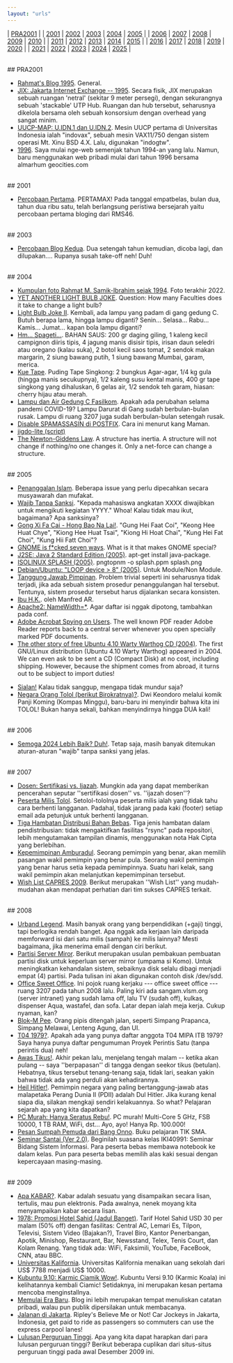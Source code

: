 ```yaml
---
layout: "urls"
---
```


| [PRA2001](rms.md#pra2001) |
| [2001](rms.md#2001)  | [2002](rms.md#2002)  | [2003](rms.md#2003)  | [2004](rms.md#2004)  | [2005](rms.md#2005)  |
| [2006](rms.md#2006)  | [2007](rms.md#2007)  | [2008](rms.md#2008)  | [2009](rms.md#2009)  | [2010](rms1.md#2010) |
| [2011](rms1.md#2011) | [2012](rms1.md#2012) | [2013](rms1.md#2013) | [2014](rms1.md#2014) | [2015](rms1.md#2015) |
| [2016](rms1.md#2016) | [2017](rms1.md#2017) | [2018](rms1.md#2018) | [2019](rms1.md#2019) | [2020](rms2.md#2020) |
| [2021](rms2.md#2021) | [2022](rms2.md#2022) | [2023](rms2.md#2023) | [2024](rms2.md#2024) | [2025](rms2.md#2025) |

<br>
## PRA2001

* [Rahmat's Blog 1995](https://rahmatm.samik-ibrahim.vlsm.org/1995/01/rahmats-blog-1995.html).
  General.
* [JIX: Jakarta Internet Exchange -- 1995](https://rahmatm.samik-ibrahim.vlsm.org/1995/04/jix-jakarta-internet-exchange-1995.html).
  Secara fisik, JIX merupakan sebuah ruangan 'netral' (sekitar 9 meter persegi), 
  dengan sekurangnya sebuah 'stackable' UTP Hub. 
  Ruangan dan hub tersebut, seharusnya dikelola bersama oleh sebuah konsorsium dengan overhead yang sangat minim. 
* [UUCP-MAP: U.IDN.1 dan U.IDN.2](https://rahmatm.samik-ibrahim.vlsm.org/1995/08/uucp-map-uidn1-dan-uidn2.html).
  Mesin UUCP pertama di Universitas Indonesia ialah "indovax", sebuah mesin VAX11/750 dengan sistem operasi 
  Mt. Xinu BSD 4.X. Lalu, digunakan "indogtw". 
* [1996](https://rahmatm.samik-ibrahim.vlsm.org/1996/01/1996.html).
  Saya mulai nge-web semenjak tahun 1994-an yang lalu. 
  Namun, baru menggunakan web pribadi mulai dari tahun 1996 bersama almarhum geocities.com

<br>
## 2001

* [Percobaan Pertama](https://rahmatm.samik-ibrahim.vlsm.org/2001/02/percobaan-pertama.html).
  PERTAMAX! Pada tanggal empatbelas, bulan dua, tahun dua ribu satu, 
  telah berlangsung peristiwa bersejarah yaitu percobaan pertama bloging dari RMS46.

<br>
## 2003

* [Percobaan Blog Kedua](https://rahmatm.samik-ibrahim.vlsm.org/2003/09/percobaan-kedua.html).
  Dua setengah tahun kemudian, dicoba lagi, dan dilupakan.... Rupanya susah take-off neh! Duh!

<br>
## 2004

* [Kumpulan foto Rahmat M. Samik-Ibrahim sejak 1994](https://rahmatm.samik-ibrahim.vlsm.org/2004/11/gambarku.html).
  Foto terakhir 2022.
* [YET ANOTHER LIGHT BULB JOKE](https://rahmatm.samik-ibrahim.vlsm.org/2004/11/yet-another-light-bulb-joke.html).
  Question: How many Faculties does it take to change a light bulb?
* [Light Bulb Joke II](https://rahmatm.samik-ibrahim.vlsm.org/2004/11/light-bulb-joke-ii.html).
  Kembali, ada lampu yang padam di gang gedung C.
  Butuh berapa lama, hingga lampu diganti?
  Senin... Selasa... Rabu... Kamis... Jumat...  kapan bola lampu diganti?
* [Hm... Spageti...](https://rahmatm.samik-ibrahim.vlsm.org/2004/11/hm-spageti.html).
  BAHAN SAUS: 200 gr daging giling, 1 kaleng kecil campignon diiris tipis, 4 jagung manis disisir tipis,
  irisan daun seledri atau oregano (kalau suka), 2 botol kecil saos tomat, 2 sendok makan margarin,
  2 siung bawang putih, 1 siung bawang Mumbai, garam, merica.
* [Kue Tape](https://rahmatm.samik-ibrahim.vlsm.org/2004/11/kue-tape.html).
  Puding Tape Singkong: 2 bungkus Agar-agar, 1/4 kg gula (hingga manis secukupnya), 1/2 kaleng susu kental manis,
  400 gr tape singkong yang dihaluskan, 6 gelas air, 1/2 sendok teh garam, hiasan: cherry hijau atau merah.
* [Lampu dan Air Gedung C Fasilkom](https://rahmatm.samik-ibrahim.vlsm.org/2004/11/lampu-dan-air.html).
  Apakah ada perubahan selama pandemi COVID-19?
  Lampu Darurat di Gang sudah berbulan-bulan rusak.
  Lampu di ruang 3207 juga sudah berbulan-bulan setengah rusak.
* [Disable SPAMASSASIN di POSTFIX](https://rahmatm.samik-ibrahim.vlsm.org/2004/11/disable-spamassasin-di-postfix.html).
  Cara ini menurut kang Maman.
* [jigdo-lite (script)](https://rahmatm.samik-ibrahim.vlsm.org/2004/12/jigdo-lite.html)
* [The Newton-Giddens Law](https://rahmatm.samik-ibrahim.vlsm.org/2004/12/newton-giddens-law.html).
  A structure has inertia. A structure will not change if nothing/no one changes it.
  Only a net-force can change a structure.

<br>
## 2005

* [Penanggalan Islam](https://rahmatm.samik-ibrahim.vlsm.org/2005/01/penanggalan-islam.html).
  Beberapa issue yang perlu dipecahkan secara musyawarah dan mufakat.
* [Wajib Tanpa Sanksi](https://rahmatm.samik-ibrahim.vlsm.org/2005/02/wajib-tanpa-sanksi.html).
  "Kepada mahasiswa angkatan XXXX diwajibkan untuk mengikuti kegiatan YYYY."
  Whoa! Kalau tidak mau ikut, bagaimana? Apa sanksinya?
* [Gong Xi Fa Cai - Hong Bao Na Lai!](https://rahmatm.samik-ibrahim.vlsm.org/2005/02/gong-xi-fa-cai-hong-bao-na-lai.html).
  "Gung Hei Faat Coi", "Keong Hee Huat Chye", "Kiong Hee Huat Tsai", "Kiong Hi Hoat Chai", "Kung Hei Fat Choi", 
  "Kung Hii Fatt Choi"?
* [GNOME is f*cked seven ways](https://rahmatm.samik-ibrahim.vlsm.org/2005/02/gnome-is-fcked-seven-ways.html).
  What is it that makes GNOME special?
* [J2SE: Java 2 Standard Edition (2005)](https://rahmatm.samik-ibrahim.vlsm.org/2005/03/j2se-java-2-standard-edition.html).
  apt-get install java-package.
* [ISOLINUX SPLASH (2005)](https://rahmatm.samik-ibrahim.vlsm.org/2005/03/isolinux-splash.html).
  pngtopnm -o splash.ppm splash.png
* [Debian/Ubuntu: "LOOP device > 8" (2005)](https://rahmatm.samik-ibrahim.vlsm.org/2005/03/debianubuntu-device-8.html).
  Untuk Module/Non Module.
* [Tanggung Jawab Pimpinan](https://rahmatm.samik-ibrahim.vlsm.org/2005/03/tanggung-jawab-pimpinan.html).
  Problem trivial seperti ini seharusnya tidak terjadi, jika ada sebuah sistem prosedur penanggulangan hal tersebut.
  Tentunya, sistem prosedur tersebut harus dijalankan secara konsisten.
* [Ibu H.K.](https://rahmatm.samik-ibrahim.vlsm.org/2005/03/ibu-hk.html).
  oleh Manfred AR.
* [Apache2: NameWidth=*](https://rahmatm.samik-ibrahim.vlsm.org/2005/03/apache2-namewidth.html).
  Agar daftar isi nggak dipotong, tambahkan pada conf.
* [Adobe Acrobat Spying on Users](https://rahmatm.samik-ibrahim.vlsm.org/2005/04/adobe-acrobat-spying-on-users.html).
  The well known PDF reader Adobe Reader reports back to a central server whenever you open specially
  marked PDF documents.
* [The other story of free Ubuntu 4.10 Warty Warthog CD (2004)](https://rahmatm.samik-ibrahim.vlsm.org/2005/04/keluh-kesah-mengurus-u-buntu.html).
  The first GNU/Linux distribution (Ubuntu 4.10 Warty Warthog) appeared in 2004. 
  We can even ask to be sent a CD (Compact Disk) at no cost, including shipping.
  However, because the shipment comes from abroad, it turns out to be subject to import duties!
<!-- ZCZC NNNN -->
* [Sialan!](https://rahmatm.samik-ibrahim.vlsm.org/2005/07/politikus-sialan.html)
  Kalau tidak sanggup, mengapa tidak mundur saja?
* [Negara Orang Tolol (berikut Birokratnya)?](https://rahmatm.samik-ibrahim.vlsm.org/2005/08/negara-orang-tolol-berikut-birokratnya.html).
  Dwi Keondoro melalui komik Panji Koming (Kompas Minggu), baru-baru ini menyindir bahwa kita ini TOLOL!
  Bukan hanya sekali, bahkan menyindirnya hingga DUA kali! 


<br>
## 2006

* [Semoga 2024 Lebih Baik? Duh!](https://rahmatm.samik-ibrahim.vlsm.org/2006/09/ciri-pemimpin-goblok.html).
  Tetap saja, masih banyak ditemukan aturan-aturan "wajib" tanpa sanksi yang jelas. 

<br>
## 2007

* [Dosen: Sertifikasi vs. Ijazah](https://rahmatm.samik-ibrahim.vlsm.org/2007/07/dosen-sertifikasi-vs-ijazah.html).
  Mungkin ada yang dapat memberikan pencerahan seputar ''sertifikasi dosen'' vs. ''ijazah dosen''?
* [Peserta Milis Tolol](https://rahmatm.samik-ibrahim.vlsm.org/2007/07/peserta-milis-tolol.html).
  Setolol-tololnya peserta milis ialah yang tidak tahu cara berhenti langganan.
  Padahal, tidak jarang pada kaki (footer) setiap email ada petunjuk untuk berhenti langganan.
* [Tiga Hambatan Distribusi Bahan Bebas](https://rahmatm.samik-ibrahim.vlsm.org/2007/08/tiga-hambatan-distribusi-bahan-bebas.html).
  Tiga jenis hambatan dalam pendistribusian: tidak mengaktifkan fasilitas "rsync" pada repositori,
  lebih mengutamakan tampilan dinamis, menggunakan nota Hak Cipta yang berlebihan.
* [Kepemimpinan Amburadul](https://rahmatm.samik-ibrahim.vlsm.org/2007/10/kepemimpinan-amburadul.html).
  Seorang pemimpin yang benar, akan memilih pasangan wakil pemimpin yang benar pula.
  Seorang wakil pemimpin yang benar harus setia kepada pemimpinnya.
  Suatu hari kelak, sang wakil pemimpin akan melanjutkan kepemimpinan tersebut.
* [Wish List CAPRES 2009](https://rahmatm.samik-ibrahim.vlsm.org/2007/12/wish-list-capres-2009.html).
  Berikut merupakan ''Wish List'' yang mudah-mudahan akan mendapat perhatian dari tim sukses CAPRES terkait.

<br>
## 2008

* [Urband Legend](https://rahmatm.samik-ibrahim.vlsm.org/2008/01/urband-legend.html).
  Masih banyak orang yang berpendidikan (+gaji) tinggi, tapi berlogika rendah banget.
  Apa nggak ada kerjaan lain daripada memforward isi dari satu milis (sampah) ke milis lainnya?
  Mesti bagaimana, jika menerima email dengan ciri berikut.
* [Partisi Server Miror](https://rahmatm.samik-ibrahim.vlsm.org/2008/01/partisi-server-miror.html).
  Berikut merupakan usulan pembakuan pembuatan partisi disk untuk keperluan server mirror (umpama si Komo).
  Untuk meningkatkan kehandalan sistem, sebaiknya disk selalu dibagi menjadi empat (4) partisi.
  Pada tulisan ini akan digunakan contoh disk /dev/sdd.
* [Office Sweet Office](https://rahmatm.samik-ibrahim.vlsm.org/2008/03/office-sweet-office.html).
  Ini pojok ruang kerjaku --- office sweet office --- ruang 3207 pada tahun 2008 lalu.
  Paling kiri ada sangam.vlsm.org (server intranet) yang sudah lama off, lalu TV (sudah off), 
  kulkas, dispenser Aqua, wastafel, dan sofa. Latar depan ialah meja kerja. Cukup nyaman, kan?
* [Blok-M Pee](https://rahmatm.samik-ibrahim.vlsm.org/2008/03/blok-m-pee.html).
  Orang pipis ditengah jalan, seperti Simpang Prapanca, Simpang Melawai, Lenteng Agung, dan UI.
* [T04 1979?](https://rahmatm.samik-ibrahim.vlsm.org/2008/04/t04-1979.html).
  Apakah ada yang punya daftar anggota T04 MIPA ITB 1979?
  Saya hanya punya daftar pengumuman Proyek Perintis Satu (tanpa perintis dua) neh!
* [Awas Tikus!](https://rahmatm.samik-ibrahim.vlsm.org/2008/08/awas-tikus.html).
  Akhir pekan lalu, menjelang tengah malam -- ketika akan pulang -- 
  saya ''berpapasan'' di tangga dengan seekor tikus (betulan).
  Hebatnya, tikus tersebut tenang-tenang saja, tidak lari,
  seakan yakin bahwa tidak ada yang perduli akan kehadirannya.
* [Heil Hitler!](https://rahmatm.samik-ibrahim.vlsm.org/2008/08/heil-hitler.html).
  Pemimpin negara yang paling bertanggung-jawab atas malapetaka Perang Dunia II (PDII) adalah Dul Hitler.
  Jika kurang kenal siapa dia, silakan mengkaji sendiri kelakuannya. So what?
  Pelajaran sejarah apa yang kita dapatkan?
* [PC Murah: Hanya Seratus Rebu!](https://rahmatm.samik-ibrahim.vlsm.org/2008/09/pc-murah-hanya-seratus-rebu.html).
  PC murah! Multi-Core 5 GHz, FSB 10000, 1 TB RAM, WiFi, dst... Ayo, ayo! Hanya Rp. 100.000!
* [Pesan Sumpah Pemuda dari Bang Onno](https://rahmatm.samik-ibrahim.vlsm.org/2008/10/pesan-sumpah-pemuda-dari-bang-onno.html).
  Buku pelajaran TIK SMA.
* [Seminar Santai (Ver 2.0)](https://rahmatm.samik-ibrahim.vlsm.org/2008/10/seminar-santai-ver-20.html).
  Beginilah suasana kelas IKI40991: Seminar Bidang Sistem Informasi.
  Para peserta bebas membawa notebook ke dalam kelas.
  Pun para peserta bebas memilih alas kaki sesuai dengan kepercayaan masing-masing.

<br>
## 2009

* [Apa KABAR?](https://rahmatm.samik-ibrahim.vlsm.org/2009/01/apa-kabar.html).
  Kabar adalah sesuatu yang disampaikan secara lisan, tertulis, mau pun elektronis.
  Pada awalnya, nenek moyang kita menyampaikan kabar secara lisan. 
* [1978: Promosi Hotel Sahid (Jadul Banget)](https://rahmatm.samik-ibrahim.vlsm.org/2009/02/1978-jadul-banget.html).
  Tarif Hotel Sahid USD 30 per malam (50% off) dengan fasilitas: 
  Central AC, Lemari Es, Tilpon, Televisi, Sistem Video (Bajakan?), Travel Biro, Kantor Penerbangan, 
  Apotik, Minishop, Restaurant, Bar, Newsstand, Telex, Tenis Court, dan Kolam Renang.
  Yang tidak ada: WiFi, Faksimili, YouTube, FaceBook, CNN, atau BBC.
* [Universitas Kalifornia](https://rahmatm.samik-ibrahim.vlsm.org/2009/09/universitas-kalifornia.html).
  Universitas Kalifornia menaikan uang sekolah dari US$ 7788 menjadi US$ 10000.
* [Kubuntu 9.10: Karmic Ciamik Wow!](https://rahmatm.samik-ibrahim.vlsm.org/2009/09/ubuntu-910-alpha4-karmic-ciamik-wow.html).
  Kubuntu Versi 9.10 (Karmic Koala) ini kelihatannya kembali Ciamic! 
  Setidaknya, ini merupakan kesan pertama mencoba menginstallnya. 
* [Memulai Era Baru](https://rahmatm.samik-ibrahim.vlsm.org/2009/09/memulai-era-baru.html).
  Blog ini lebih merupakan tempat menuliskan catatan pribadi, walau pun publik dipersilakan untuk membacanya.
* [Jalanan di Jakarta](https://rahmatm.samik-ibrahim.vlsm.org/2009/10/joki-jakarta.html).
  Ripley's Believe Me or Not!
  Car Jockeys in Jakarta, Indonesia, 
  get paid to ride as passengers so commuters can use the express carpool lanes!
* [Lulusan Perguruan Tinggi](https://rahmatm.samik-ibrahim.vlsm.org/2009/12/tamatan-perguruan-tinggi.html).
  Apa yang kita dapat harapkan dari para lulusan perguruan tinggi? 
  Berikut beberapa cuplikan dari situs-situs perguruan tinggi pada awal Desember 2009 ini.

<br><br><br><br><br>
